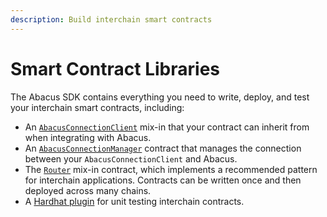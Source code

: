 ```yaml
---
description: Build interchain smart contracts
---
```


# Smart Contract Libraries

The Abacus SDK contains everything you need to write, deploy, and test your interchain smart contracts, including:

* An [`AbacusConnectionClient`](abacusconnectionclient.md) mix-in that your contract can inherit from when integrating with Abacus.
* An [`AbacusConnectionManager`](abacusconnectionmanager.md) contract that manages the connection between your `AbacusConnectionClient` and Abacus.
* The [`Router`](router.md) mix-in contract, which implements a recommended pattern for interchain applications. Contracts can be written once and then deployed across many chains.
* A [Hardhat plugin](testing-contracts.md) for unit testing interchain contracts.
